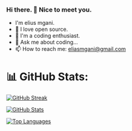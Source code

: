 ### Hi there. 👋 Nice to meet you.
- I'm elius mgani.
- 💞 I love open source.
- 🫡 I'm a coding enthusiast.
- 💬 Ask me about coding...
- 📫 How to reach me: eliasmgani@gmail.com

# 📊 GitHub Stats:
[![GitHub Streak](https://github-readme-streak-stats.herokuapp.com/?user=av-dev2&theme=default&background=FFFFFF&stroke=000000&hide_border=true&card_width=450)](https://git.io/streak-stats)

[![GitHub Stats](https://github-readme-stats.vercel.app/api?username=av-dev2&show_icons=true&bg_color=FFFFFF&title_color=f77f00&icon_color=f77f00&text_color=000000&border_color=f77f00&include_all_commits=true&count_private=true&card_width=450)](https://git.io/streak-stats)

[![Top Languages](https://github-readme-stats.vercel.app/api/top-langs/?usern=av-dev2&layout=compact&bg_color=FFFFFF&title_color=f77f00&text_color=000000&border_color=f77f00&card_width=450&langs_count=6)](https://git.io/streak-stats)

